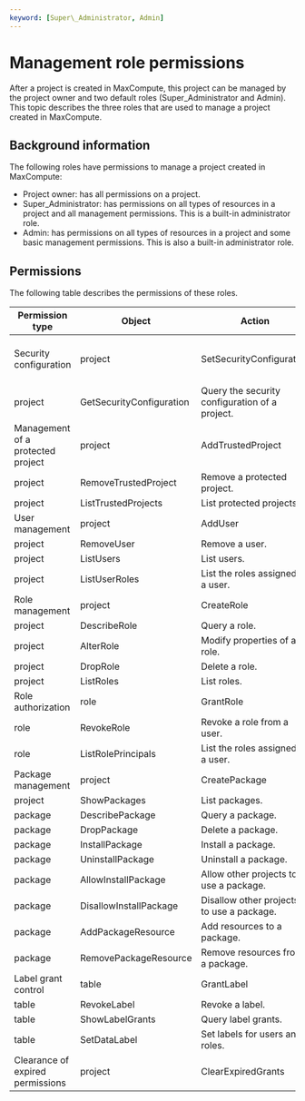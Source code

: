 ```yaml
---
keyword: [Super\_Administrator, Admin]
---
```


# Management role permissions

After a project is created in MaxCompute, this project can be managed by the project owner and two default roles \(Super\_Administrator and Admin\). This topic describes the three roles that are used to manage a project created in MaxCompute.

## Background information

The following roles have permissions to manage a project created in MaxCompute:

-   Project owner: has all permissions on a project.
-   Super\_Administrator: has permissions on all types of resources in a project and all management permissions. This is a built-in administrator role.
-   Admin: has permissions on all types of resources in a project and some basic management permissions. This is also a built-in administrator role.

## Permissions

The following table describes the permissions of these roles.

|Permission type|Object|Action|Description|Project owner|Super\_Administrator|Admin|
|---------------|------|------|-----------|-------------|--------------------|-----|
|Security configuration|project|SetSecurityConfiguration|Configure the security information of a project.|Yes|Yes|N/A|
|project|GetSecurityConfiguration|Query the security configuration of a project.|Yes|Yes|Yes|
|Management of a protected project|project|AddTrustedProject|Add a protected project.|Yes|Yes|N/A|
|project|RemoveTrustedProject|Remove a protected project.|Yes|Yes|N/A|
|project|ListTrustedProjects|List protected projects.|Yes|Yes|Yes|
|User management|project|AddUser|Add a user.|Yes|Yes|Yes|
|project|RemoveUser|Remove a user.|Yes|Yes|Yes|
|project|ListUsers|List users.|Yes|Yes|Yes|
|project|ListUserRoles|List the roles assigned to a user.|Yes|Yes|Yes|
|Role management|project|CreateRole|Create a role.|Yes|Yes|Yes|
|project|DescribeRole|Query a role.|Yes|Yes|Yes|
|project|AlterRole|Modify properties of a role.|Yes|Yes|Yes|
|project|DropRole|Delete a role.|Yes|Yes|Yes|
|project|ListRoles|List roles.|Yes|Yes|Yes|
|Role authorization|role|GrantRole|Grant a role to a user.|Yes|Yes|Yes|
|role|RevokeRole|Revoke a role from a user.|Yes|Yes|Yes|
|role|ListRolePrincipals|List the roles assigned to a user.|Yes|Yes|Yes|
|Package management|project|CreatePackage|Create a package.|Yes|Yes|N/A|
|project|ShowPackages|List packages.|Yes|Yes|N/A|
|package|DescribePackage|Query a package.|Yes|Yes|Yes|
|package|DropPackage|Delete a package.|Yes|Yes|N/A|
|package|InstallPackage|Install a package.|Yes|Yes|Yes|
|package|UninstallPackage|Uninstall a package.|Yes|Yes|Yes|
|package|AllowInstallPackage|Allow other projects to use a package.|Yes|Yes|N/A|
|package|DisallowInstallPackage|Disallow other projects to use a package.|Yes|Yes|N/A|
|package|AddPackageResource|Add resources to a package.|Yes|Yes|N/A|
|package|RemovePackageResource|Remove resources from a package.|Yes|Yes|N/A|
|Label grant control|table|GrantLabel|Grant a label.|Yes|Yes|Yes|
|table|RevokeLabel|Revoke a label.|Yes|Yes|Yes|
|table|ShowLabelGrants|Query label grants.|Yes|Yes|Yes|
|table|SetDataLabel|Set labels for users and roles.|Yes|Yes|Yes|
|Clearance of expired permissions|project|ClearExpiredGrants|Clear expired permissions.|Yes|Yes|Yes|

